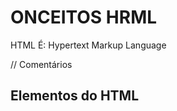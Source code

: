 # ONCEITOS HRML

HTML É: Hypertext Markup Language

// Comentários

## Elementos do HTML

<!--Tipo de comentário

  UNPUT: disable: Desabilitado
-->

<!--
  Atributos blobais mais utilizados

    - class
    - contenteditable="true" => Utilizado para editar no preview
    - data-*
    - hidden
    - id
    - style
    - tabindex => Seguirá em ordem de lista para baixo. 1, 2 ,3
    - title => Definir um titulo

-->
